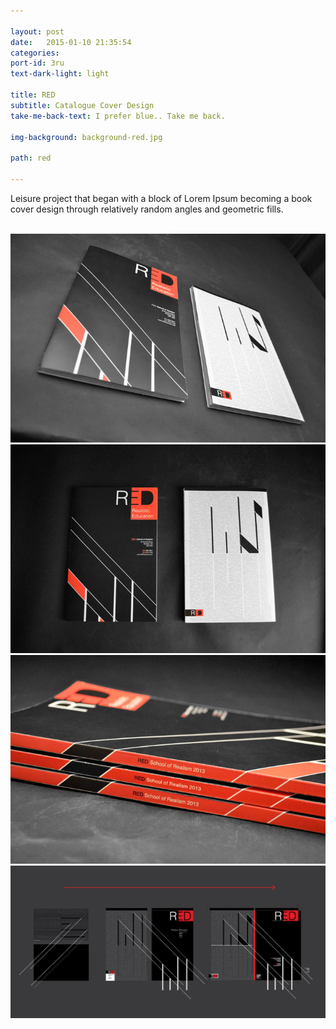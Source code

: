 ```yaml
---

layout: post
date:   2015-01-10 21:35:54
categories:
port-id: 3ru
text-dark-light: light

title: RED
subtitle: Catalogue Cover Design
take-me-back-text: I prefer blue.. Take me back.

img-background: background-red.jpg

path: red

---
```


Leisure project that began with a block of Lorem Ipsum becoming a book cover design through relatively random angles and geometric fills.

<div className="image-container">
    <img className="clear" src=""/>
    <img className="w2" src="./img/work/red/red-angle.jpg"/>
    <img className="w2" src="./img/work/red/red-front.jpg"/>
    <img className="w2" src="./img/work/red/red-spine.jpg"/>
    <img className="w4" src="./img/work/red/red-process.jpg"/>
</div>
